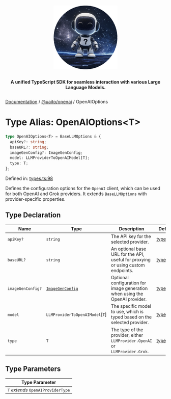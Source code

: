 <div style="display:flex; flex-direction:column; align-items:center;">
<p align="center">
  <img src="../UAITO.png" alt="UAITO Logo" width="200"/>
</p>

<p align="center">
  <strong>A unified TypeScript SDK for seamless interaction with various Large Language Models.</strong>
</p>
</div>

[Documentation](README.md) / [@uaito/openai](@uaito.openai.md) / OpenAIOptions

# Type Alias: OpenAIOptions\<T\>

```ts
type OpenAIOptions<T> = BaseLLMOptions & {
  apiKey?: string;
  baseURL?: string;
  imageGenConfig?: ImageGenConfig;
  model: LLMProviderToOpenAIModel[T];
  type: T;
};
```

Defined in: [types.ts:98](https://github.com/elribonazo/uaito/blob/5502a2c87fe1b258ed3eea107257b14d895c9793/packages/openai/src/types.ts#L98)

Defines the configuration options for the `OpenAI` client, which can be used for both
OpenAI and Grok providers. It extends `BaseLLMOptions` with provider-specific properties.

## Type Declaration

| Name | Type | Description | Defined in |
| ------ | ------ | ------ | ------ |
| `apiKey?` | `string` | The API key for the selected provider. | [types.ts:109](https://github.com/elribonazo/uaito/blob/5502a2c87fe1b258ed3eea107257b14d895c9793/packages/openai/src/types.ts#L109) |
| `baseURL?` | `string` | An optional base URL for the API, useful for proxying or using custom endpoints. | [types.ts:114](https://github.com/elribonazo/uaito/blob/5502a2c87fe1b258ed3eea107257b14d895c9793/packages/openai/src/types.ts#L114) |
| `imageGenConfig?` | [`ImageGenConfig`](@uaito.openai.TypeAlias.ImageGenConfig.md) | Optional configuration for image generation when using the OpenAI provider. | [types.ts:124](https://github.com/elribonazo/uaito/blob/5502a2c87fe1b258ed3eea107257b14d895c9793/packages/openai/src/types.ts#L124) |
| `model` | `LLMProviderToOpenAIModel`\[`T`\] | The specific model to use, which is typed based on the selected provider. | [types.ts:119](https://github.com/elribonazo/uaito/blob/5502a2c87fe1b258ed3eea107257b14d895c9793/packages/openai/src/types.ts#L119) |
| `type` | `T` | The type of the provider, either `LLMProvider.OpenAI` or `LLMProvider.Grok`. | [types.ts:104](https://github.com/elribonazo/uaito/blob/5502a2c87fe1b258ed3eea107257b14d895c9793/packages/openai/src/types.ts#L104) |

## Type Parameters

| Type Parameter |
| ------ |
| `T` *extends* `OpenAIProviderType` |
